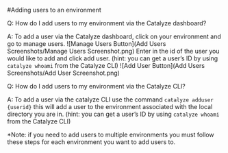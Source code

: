 #Adding users to an environment

Q: How do I add users to my environment via the Catalyze dashboard?

A: To add a user via the Catalyze dashboard, click on your environment and go to manage users. 
![Manage Users Button](Add Users Screenshots/Manage Users Screenshot.png)
Enter in the id of the user you would like to add and click add user. (hint: you can get a user’s ID by using `catalyze whoami` from the Catalyze CLI)
![Add User Button](Add Users Screenshots/Add User Screenshot.png)

Q: How do I add users to my environment via the Catalyze CLI?

A: To add a user via the catalyze CLI use the command `catalyze adduser {userid}` this will add a user to the environment associated with the local directory you are in. (hint: you can get a user’s ID by using `catalyze whoami` from the Catalyze CLI)

*Note: if you need to add users to multiple environments you must follow these steps for each environment you want to add users to.
